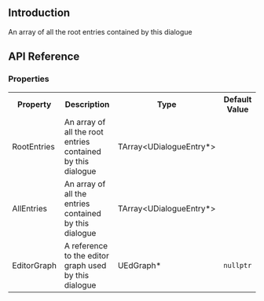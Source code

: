 ## Introduction
An array of all the root entries contained by this dialogue

## API Reference
### Properties
<table>
	<tr>
		<th>Property</th>
		<th>Description</th>
		<th>Type</th>
		<th>Default Value</th>
	</tr>
	<tr>
		<td>RootEntries</td>
		<td>An array of all the root entries contained by this dialogue</td>
		<td>TArray&lt;UDialogueEntry*&gt;</td>
		<td></td>
	</tr>
	<tr>
		<td>AllEntries</td>
		<td>An array of all the entries contained by this dialogue</td>
		<td>TArray&lt;UDialogueEntry*&gt;</td>
		<td></td>
	</tr>
	<tr>
		<td>EditorGraph</td>
		<td>A reference to the editor graph used by this dialogue</td>
		<td>UEdGraph*</td>
		<td><code>nullptr</code></td>
	</tr>
</table>
